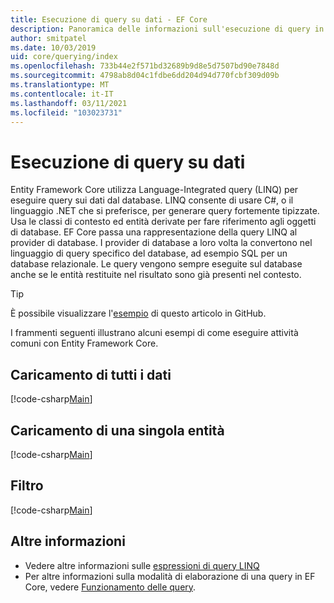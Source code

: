 ```yaml
---
title: Esecuzione di query su dati - EF Core
description: Panoramica delle informazioni sull'esecuzione di query in Entity Framework Core
author: smitpatel
ms.date: 10/03/2019
uid: core/querying/index
ms.openlocfilehash: 733b44e2f571bd32689b9d8e5d7507bd90e7848d
ms.sourcegitcommit: 4798ab8d04c1fdbe6dd204d94d770fcbf309d09b
ms.translationtype: MT
ms.contentlocale: it-IT
ms.lasthandoff: 03/11/2021
ms.locfileid: "103023731"
---
```

# <a name="querying-data"></a>Esecuzione di query su dati

Entity Framework Core utilizza Language-Integrated query (LINQ) per eseguire query sui dati dal database. LINQ consente di usare C#, o il linguaggio .NET che si preferisce, per generare query fortemente tipizzate. Usa le classi di contesto ed entità derivate per fare riferimento agli oggetti di database. EF Core passa una rappresentazione della query LINQ al provider di database. I provider di database a loro volta la convertono nel linguaggio di query specifico del database, ad esempio SQL per un database relazionale. Le query vengono sempre eseguite sul database anche se le entità restituite nel risultato sono già presenti nel contesto.

> [!TIP]
> È possibile visualizzare l'[esempio](https://github.com/dotnet/EntityFramework.Docs/tree/main/samples/core/Querying/Overview) di questo articolo in GitHub.

I frammenti seguenti illustrano alcuni esempi di come eseguire attività comuni con Entity Framework Core.

## <a name="loading-all-data"></a>Caricamento di tutti i dati

[!code-csharp[Main](../../../samples/core/Querying/Overview/Program.cs#LoadingAllData)]

## <a name="loading-a-single-entity"></a>Caricamento di una singola entità

[!code-csharp[Main](../../../samples/core/Querying/Overview/Program.cs#LoadingSingleEntity)]

## <a name="filtering"></a>Filtro

[!code-csharp[Main](../../../samples/core/Querying/Overview/Program.cs#Filtering)]

## <a name="further-readings"></a>Altre informazioni

- Vedere altre informazioni sulle [espressioni di query LINQ](/dotnet/csharp/programming-guide/concepts/linq/basic-linq-query-operations)
- Per altre informazioni sulla modalità di elaborazione di una query in EF Core, vedere [Funzionamento delle query](xref:core/querying/how-query-works).
